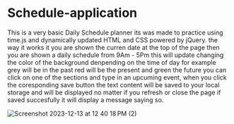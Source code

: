 # Schedule-application
This is a very basic Daily Schedule planner its was made to practice using time.js and dynamically updated HTML and CSS powered by jQuery.
the way it works it you are shown the curren date at the top of the page then you are shown a daily schedule from 9Am - 5Pm this will update changing the color of the background denpending on the time of day for example grey will be in the past red will be the present and green the future you can click on one of the sections and type in an upcuming event, when you click the coresponding save button the text content will be saved to your local storage and will be displayed no matter if you refresh or close the page if saved succesfully it will display a message saying so.



![Screenshot 2023-12-13 at 12 40 18 PM (2)](https://github.com/oneuglyghost/Schedule-application/assets/111449648/c70294cf-fb21-4c2e-a98a-f58007cbaaa0)
